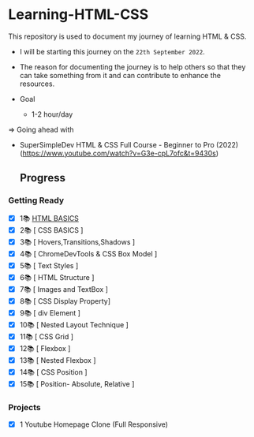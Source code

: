 # Learning-HTML-CSS

 This repository is used to document my journey of learning HTML & CSS. 
- I will be starting this journey on the `22th September 2022`.
- The reason for documenting the journey is to help others so that they can take something from it and can contribute to enhance the resources. 

- Goal
    - 1-2 hour/day 
    
=> Going ahead with 
 -  SuperSimpleDev HTML & CSS Full Course - Beginner to Pro (2022) (https://www.youtube.com/watch?v=G3e-cpL7ofc&t=9430s)

    ## Progress 

### Getting Ready
-  [X] 1📚   [ HTML BASICS ](https://github.com/ishani-1255/Learning-HTML-CSS/blob/main/Journey/Day01.md)
-  [X] 2📚   [ CSS BASICS ]
-  [X] 3📚   [ Hovers,Transitions,Shadows ]
-  [X] 4📚   [ ChromeDevTools & CSS Box Model ]
-  [X] 5📚   [ Text Styles ]
-  [X] 6📚   [ HTML Structure ]
-  [X] 7📚   [ Images and TextBox ]
-  [X] 8📚   [ CSS Display Property]
-  [X] 9📚   [ div Element ]
-  [X] 10📚  [ Nested Layout Technique ]
-  [X] 11📚  [ CSS Grid ]
-  [X] 12📚  [ Flexbox ]
-  [X] 13📚  [ Nested Flexbox ]
-  [X] 14📚  [ CSS Position ]
-  [X] 15📚  [ Position- Absolute, Relative ]

### Projects

-  [X] 1  Youtube Homepage Clone (Full Responsive)
